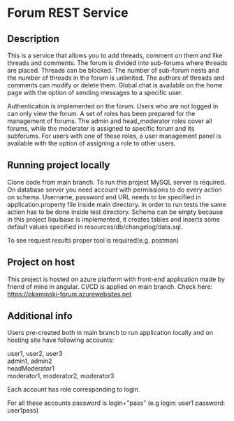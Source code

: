 # Forum REST Service

## Description
This is a service that allows you to add threads, comment on them and like threads and comments. The forum is divided into sub-forums where threads are placed. Threads can be blocked. The number of sub-forum nests and the number of threads in the forum is unlimited. The authors of threads and comments can modify or delete them. Global chat is available on the home page with the option of sending messages to a specific user.

Authentication is implemented on the forum. Users who are not logged in can only view the forum. A set of roles has been prepared for the management of forums. The admin and head_moderator roles cover all forums, while the moderator is assigned to specific forum and its subforums. For users with one of these roles, a user management panel is available with the option of assigning a role to other users.

## Running project locally

Clone code from main branch. To run this project MySQL server is required. On database server you need account with permissions to do every action on schema. Username, password and URL needs to be specified in application.property file inside main directory. In order to run tests the same action has to be done inside test directory. Schema can be empty because in this project liquibase is implemented, it creates tables and inserts some default values specified in resources/db/changelog/data.sql.

To see request results proper tool is required(e.g. postman)

## Project on host
  
This project is hosted on azure platform with front-end application made by friend of mine in angular. CI/CD is applied on main branch. 
Check here: https://pkaminski-forum.azurewebsites.net

## Additional info

Users pre-created both in main branch to run application locally and on hosting site have following accounts:

user1, user2, user3<br>
admin1, admin2<br>
headModerator1<br>
moderator1, moderator2, moderator3

Each account has role corresponding to login.

For all these accounts password is login+"pass" (e.g login: user1 password: user1pass)
